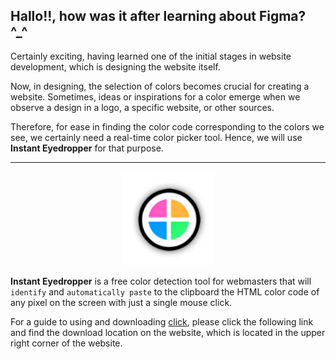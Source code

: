 ## Hallo!!, how was it after learning about Figma? ^_^

Certainly exciting, having learned one of the initial stages in website development, which is designing the website itself.

Now, in designing, the selection of colors becomes crucial for creating a website. Sometimes, ideas or inspirations for a color emerge when we observe a design in a logo, a specific website, or other sources. 

Therefore, for ease in finding the color code corresponding to the colors we see, we certainly need a real-time color picker tool. Hence, we will use **Instant Eyedropper** for that purpose.

---

<div align = "center"><img src="x_logoie-x/../assets/x_logoie-x.png" alt="IE-Logo" height = "150px"></div>


**Instant Eyedropper** is a free color detection tool for webmasters that will `identify` and `automatically paste` to the clipboard the HTML color code of any pixel on the screen with just a single mouse click. 

For a guide to using and downloading [click](http://instant-eyedropper.com/), please click the following link and find the download location on the website, which is located in the upper right corner of the website.
